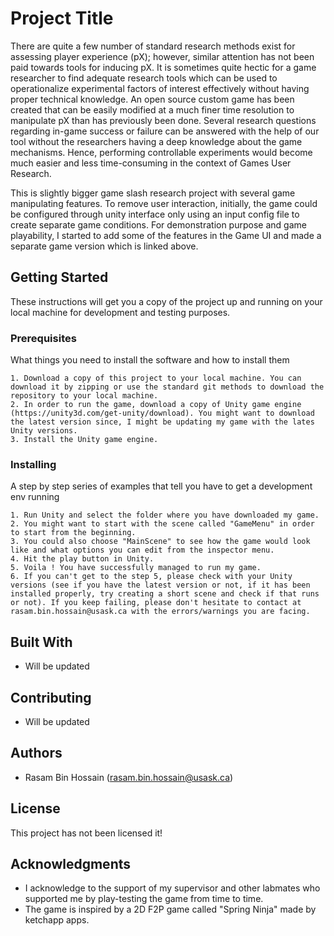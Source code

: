 # Project Title

There are quite a few number of standard research methods exist for assessing player experience (pX); however, similar attention has not been paid towards tools for inducing pX. It is sometimes quite hectic for a game researcher to find adequate research tools which can be used to operationalize experimental factors of interest effectively without having proper technical knowledge. An open source custom game has been created that can be easily modified at a much finer time resolution to manipulate pX than has previously been done. Several research questions regarding in-game success or failure can be answered with the help of our tool without the researchers having a deep knowledge about the game mechanisms. Hence, performing controllable experiments would become much easier and less time-consuming in the context of Games User Research.

This is slightly bigger game slash research project with several game manipulating features. To remove user interaction, initially, the game could be configured through unity interface only using an input config file to create separate game conditions. For demonstration purpose and game playability, I started to add some of the features in the Game UI and made a separate game version which is linked above.

## Getting Started

These instructions will get you a copy of the project up and running on your local machine for development and testing purposes. 

### Prerequisites

What things you need to install the software and how to install them

```
1. Download a copy of this project to your local machine. You can download it by zipping or use the standard git methods to download the repository to your local machine.
2. In order to run the game, download a copy of Unity game engine (https://unity3d.com/get-unity/download). You might want to download the latest version since, I might be updating my game with the lates Unity versions.
3. Install the Unity game engine.  
```

### Installing

A step by step series of examples that tell you have to get a development env running


```
1. Run Unity and select the folder where you have downloaded my game. 
2. You might want to start with the scene called "GameMenu" in order to start from the beginning. 
3. You could also choose "MainScene" to see how the game would look like and what options you can edit from the inspector menu.
4. Hit the play button in Unity.
5. Voila ! You have successfully managed to run my game.
6. If you can't get to the step 5, please check with your Unity versions (see if you have the latest version or not, if it has been installed properly, try creating a short scene and check if that runs or not). If you keep failing, please don't hesitate to contact at rasam.bin.hossain@usask.ca with the errors/warnings you are facing. 
```

## Built With

* Will be updated

## Contributing

* Will be updated


## Authors

* Rasam Bin Hossain (rasam.bin.hossain@usask.ca)



## License

This project has not been licensed it!

## Acknowledgments

* I acknowledge to the support of my supervisor and other labmates who supported me by play-testing the game from time to time. 
* The game is inspired by a 2D F2P game called "Spring Ninja" made by ketchapp apps.